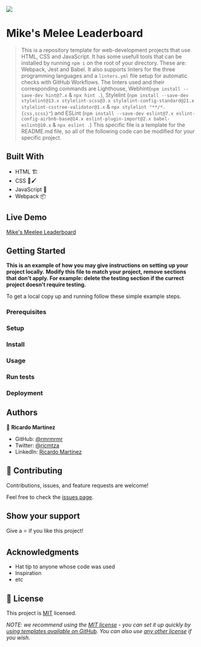 ![](https://img.shields.io/badge/Microverse-blueviolet)

# Mike's Melee Leaderboard

> This is a repository template for web-development projects that use HTML, CSS and JavaScript. It has some usefull tools that can be installed by running `npm i` on the root of your directory. These are: Webpack, Jest and Babel. It also supports linters for the three programming languages and a `linters.yml` file setup for automatic checks with GitHub Workflows. The linters used and their corresponding commands are Lighthouse, Webhint(`npm install --save-dev hint@7.x` & `npx hint .`), Stylelint (`npm install --save-dev stylelint@13.x stylelint-scss@3.x stylelint-config-standard@21.x stylelint-csstree-validator@1.x` & `npx stylelint "**/*.{css,scss}"`) and ESLint (`npm install --save-dev eslint@7.x eslint-config-airbnb-base@14.x eslint-plugin-import@2.x babel-eslint@10.x` & `npx eslint .`) This specific file is a template for the README.md file, so all of the following code can be modified for your specific project.  


## Built With

- HTML 🏗️
- CSS 🎨🖌️
- JavaScript 🤖
- Webpack 📦

## Live Demo

[Mike's Meelee Leaderboard](https://rmrmrmr.github.io/Leaderboard/dist/)


## Getting Started

**This is an example of how you may give instructions on setting up your project locally.**
**Modify this file to match your project, remove sections that don't apply. For example: delete the testing section if the currect project doesn't require testing.**


To get a local copy up and running follow these simple example steps.

### Prerequisites

### Setup

### Install

### Usage

### Run tests

### Deployment



## Authors

👤 **Ricardo Martínez**

- GitHub: [@rmrmrmr](https://github.com/rmrmrmr)
- Twitter: [@ricmtza](https://twitter.com/ricmtza)
- LinkedIn: [Ricardo Martínez](https://www.linkedin.com/in/ricardomtz7714/)

## 🤝 Contributing

Contributions, issues, and feature requests are welcome!

Feel free to check the [issues page](../../issues/).

## Show your support

Give a ⭐️ if you like this project!

## Acknowledgments

- Hat tip to anyone whose code was used
- Inspiration
- etc

## 📝 License

This project is [MIT](./LICENSE) licensed.

_NOTE: we recommend using the [MIT license](https://choosealicense.com/licenses/mit/) - you can set it up quickly by [using templates available on GitHub](https://docs.github.com/en/communities/setting-up-your-project-for-healthy-contributions/adding-a-license-to-a-repository). You can also use [any other license](https://choosealicense.com/licenses/) if you wish._

